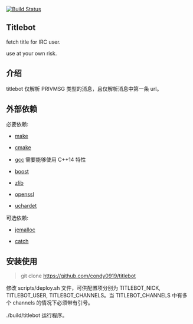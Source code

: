 [![Build Status](https://travis-ci.org/condy0919/titlebot.png)](https://travis-ci.org/condy0919/titlebot)

Titlebot
------------
fetch title for IRC user.

use at your own risk.


介绍
------------
titlebot 仅解析 PRIVMSG 类型的消息，且仅解析消息中第一条 url。


外部依赖
------------
必要依赖:

* [make](http://www.gnu.org/software/make)

* [cmake](http://www.cmake.org/)

* [gcc](http://gcc.gnu.org) 需要能够使用 C++14 特性

* [boost](http://www.boost.org/)

* [zlib](http://www.zlib.net/)

* [openssl](https://www.openssl.org)

* [uchardet](https://github.com/BYVoid/uchardet)


可选依赖:

* [jemalloc](http://www.canonware.com/jemalloc/)

* [catch](http://catch-lib.net)


安装使用
------------
> git clone https://github.com/condy0919/titlebot

修改 scripts/deploy.sh 文件，可供配置项分别为 TITLEBOT\_NICK, TITLEBOT\_USER, TITLEBOT\_CHANNELS。当 TITLEBOT\_CHANNELS 中有多个 channels 的情况下必须带有引号。

./build/titlebot 运行程序。
